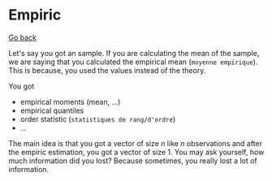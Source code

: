 # Empiric

[Go back](../index.md#maths-recap)

Let's say you got an sample. If you are calculating the
mean of the sample, we are saying that you calculated
the empirical mean (`moyenne empirique`). This is because,
you used the values instead of the theory.

You got

* empirical moments (mean, ...)
* empirical quantiles
* order statistic (`statistiques de rang/d'ordre`)
* ...

The main idea is that you got a vector of size $n$
like $n$ observations and after the empiric estimation,
you got a vector of size $1$. You may ask yourself, how
much information did you lost? Because sometimes, you really
lost a lot of information.